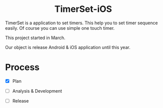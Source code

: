 <h1 align="center">
	TimerSet-iOS
</h1>

TimerSet is a application to set timers. This help you to set timer sequence easily. Of course you can use simple one touch timer.

This project started in March.

Our object is release Android & iOS application until this year.

# Process
- [x] Plan
- [ ] Analysis & Development
- [ ] Release


